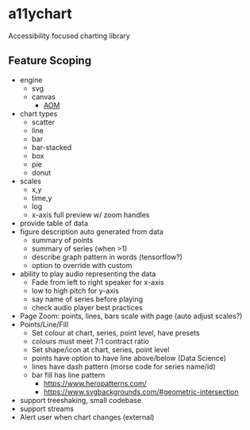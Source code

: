 # a11ychart
Accessibility focused charting library




## Feature Scoping

- engine
  - svg
  - canvas
    - [AOM](https://wicg.github.io/aom/)
- chart types
  - scatter
  - line
  - bar
  - bar-stacked
  - box
  - pie
  - donut
- scales
  - x,y
  - time,y
  - log
  - x-axis full preview w/ zoom handles
- provide table of data
- figure description auto generated from data
  - summary of points
  - summary of series (when >1)
  - describe graph pattern in words (tensorflow?)
  - option to override with custom
- ability to play audio representing the data
  - Fade from left to right speaker for x-axis
  - low to high pitch for y-axis
  - say name of series before playing
  - check audio player best practices
- Page Zoom: points, lines, bars scale with page (auto adjust scales?)
- Points/Line/Fill
  - Set colour at chart, series, point level, have presets
  - colours must meet 7:1  contract ratio
  - Set shape/icon at chart, series, point level
  - points have option to have line above/below (Data Science)
  - lines have dash pattern (morse code for series name/id)
  - bar fill has line pattern
    - https://www.heropatterns.com/
    - https://www.svgbackgrounds.com/#geometric-intersection
- support treeshaking, small codebase
- support streams
- Alert user when chart changes (external)
